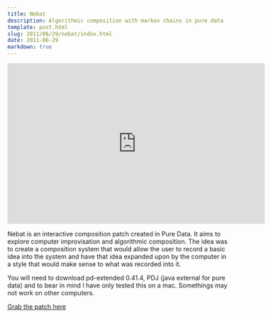 ```yaml
---
title: Nebat
description: Algorithmic composition with markov chains in pure data
template: post.html
slug: 2011/06/29/nebat/index.html
date: 2011-06-29
markdown: true
---
```


<iframe src="http://player.vimeo.com/video/11427204"
        width="580" height="362" frameborder="0"> </iframe>

Nebat is an interactive composition patch created in Pure Data. It aims to
explore computer improvisation and algorithmic composition. The idea was to
create a composition system that would allow the user to record a basic idea
into the system and have that idea expanded upon by the computer in a style
that would make sense to what was recorded into it.

You will need to download pd-extended 0.41.4, PDJ (java external for pure data)
and to bear in mind I have only tested this on a mac. Somethings may not work
on other computers.

[Grab the patch here](https://github.com/davebrent/dbp/)

